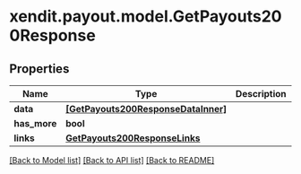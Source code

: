 # xendit.payout.model.GetPayouts200Response


## Properties
| Name | Type | Description | Notes |
| ------------ | ------------- | ------------- | ------------- |
| **data** | [**[GetPayouts200ResponseDataInner]**](GetPayouts200ResponseDataInner.md) |  | [optional]  |
| **has_more** | **bool** |  | [optional]  |
| **links** | [**GetPayouts200ResponseLinks**](GetPayouts200ResponseLinks.md) |  | [optional]  |


[[Back to Model list]](../README.md#documentation-for-models) [[Back to API list]](../README.md#documentation-for-api-endpoints) [[Back to README]](../README.md)


